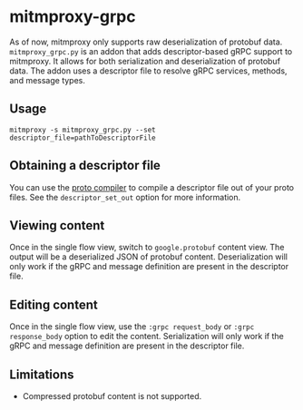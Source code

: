 # mitmproxy-grpc

As of now, mitmproxy only supports raw deserialization of protobuf data. `mitmproxy_grpc.py` is an addon that adds descriptor-based gRPC support to mitmproxy. It allows for both serialization and deserialization of protobuf data. The addon uses a descriptor file to resolve gRPC services, methods, and message types.

## Usage
```
mitmproxy -s mitmproxy_grpc.py --set descriptor_file=pathToDescriptorFile
```

## Obtaining a descriptor file
You can use the [proto compiler](https://github.com/protocolbuffers/protobuf/releases) to compile a descriptor file out of your proto files. See the `descriptor_set_out` option for more information.

## Viewing content
Once in the single flow view, switch to `google.protobuf` content view. The output will be a deserialized JSON of protobuf content.
Deserialization will only work if the gRPC and message definition are present in the descriptor file.

## Editing content
Once in the single flow view, use the `:grpc request_body` or `:grpc response_body` option to edit the content. Serialization will only work if the gRPC and message definition are present in the descriptor file.

## Limitations
* Compressed protobuf content is not supported.
